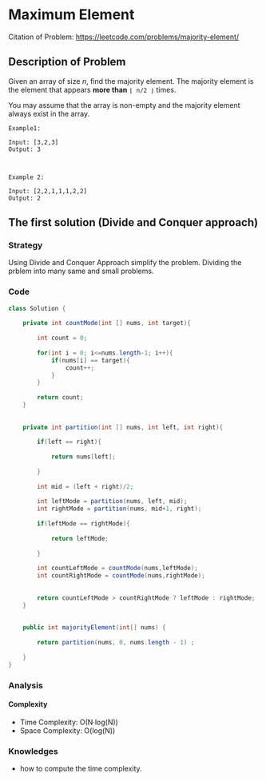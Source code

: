 # Maximum Element

Citation of Problem: https://leetcode.com/problems/majority-element/


## Description of Problem

Given an array of size *n*, find the majority element. The majority element is the element that appears **more than** `⌊ n/2 ⌋` times.

You may assume that the array is non-empty and the majority element always exist in the array.



``` 
Example1:

Input: [3,2,3]
Output: 3



Example 2:

Input: [2,2,1,1,1,2,2]
Output: 2
```



## The first solution (Divide and Conquer approach)

### Strategy 

Using Divide and Conquer Approach simplify the problem. Dividing the prblem into many same and small problems.




### Code

```java
class Solution {
    
    private int countMode(int [] nums, int target){
        
        int count = 0;
        
        for(int i = 0; i<=nums.length-1; i++){
            if(nums[i] == target){
                count++;
            }
        }
        
        return count;
    }
    
    
    private int partition(int [] nums, int left, int right){
        
        if(left == right){
            
            return nums[left];
            
        }
        
        int mid = (left + right)/2;
        
        int leftMode = partition(nums, left, mid);
        int rightMode = partition(nums, mid+1, right);
        
        if(leftMode == rightMode){
            
            return leftMode;
            
        }
        
        int countLeftMode = countMode(nums,leftMode);
        int countRightMode = countMode(nums,rightMode);
            
            
        return countLeftMode > countRightMode ? leftMode : rightMode;
    }
    
    
    public int majorityElement(int[] nums) {
        
        return partition(nums, 0, nums.length - 1) ;
            
    }
}
```



### Analysis

#### Complexity

+ Time Complexity: O(N·log(N))
+ Space Complexity: O(log(N))




### Knowledges

+ how to compute the time complexity.







